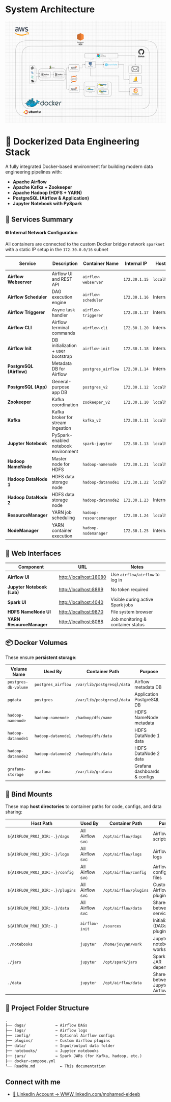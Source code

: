 # System Architecture

![System Architecture](/Docs/full_arch.png)
# 🐳 Dockerized Data Engineering Stack

A fully integrated Docker-based environment for building modern data engineering pipelines with:

- **Apache Airflow**
- **Apache Kafka + Zookeeper**
- **Apache Hadoop (HDFS + YARN)**
- **PostgreSQL (Airflow & Application)**
- **Jupyter Notebook with PySpark**



## 🔧 Services Summary
#### 🌐 Internal Network Configuration
All containers are connected to the custom Docker bridge network `sparknet` with a static IP setup in the `172.30.0.0/16` subnet

| Service                  | Description                                         | Container Name        | Internal IP     | Host IP     | Port Mapping                   | Username     | Password     |
|--------------------------|-----------------------------------------------------|------------------------|------------------|-------------|-------------------------------|--------------|--------------|
| **Airflow Webserver**    | Airflow UI and REST API                             | `airflow-webserver`    | `172.30.1.15`    | `localhost` | `18080:8080`                   | `airflow`    | `airflow`    |
| **Airflow Scheduler**    | DAG execution engine                                | `airflow-scheduler`    | `172.30.1.16`    | Internal    | -                             | `airflow`    | `airflow`    |
| **Airflow Triggerer**    | Async task handler                                  | `airflow-triggerer`    | `172.30.1.17`    | Internal    | -                             | `airflow`    | `airflow`    |
| **Airflow CLI**          | Airflow terminal commands                           | `airflow-cli`          | `172.30.1.20`    | Internal    | -                             | `airflow`    | `airflow`    |
| **Airflow Init**         | DB initialization + user bootstrap                  | `airflow-init`         | `172.30.1.18`    | Internal    | -                             | `airflow`    | `airflow`    |
| **PostgreSQL (Airflow)** | Metadata DB for Airflow                             | `postgres_airflow`     | `172.30.1.14`    | Internal    | -                             | `airflow`    | `airflow`    |
| **PostgreSQL (App)**     | General-purpose app DB                              | `postgres_v2`          | `172.30.1.12`    | `localhost` | `5433:5432`                   | `spark`      | `spark`      |
| **Zookeeper**            | Kafka coordination                                  | `zookeeper_v2`         | `172.30.1.10`    | `localhost` | `2181:2181`                   | N/A          | N/A          |
| **Kafka**                | Kafka broker for stream ingestion                   | `kafka_v2`             | `172.30.1.11`    | `localhost` | `9092`, `19092:19092`         | N/A          | N/A          |
| **Jupyter Notebook**     | PySpark-enabled notebook environment                | `spark-jupyter`        | `172.30.1.13`    | `localhost` | `8899:8888`, `4040:4040`      | N/A          | N/A          |
| **Hadoop NameNode**      | Master node for HDFS                                | `hadoop-namenode`      | `172.30.1.21`    | `localhost` | `9870:9870`, `9000:9000`      | N/A          | N/A          |
| **Hadoop DataNode 1**    | HDFS data storage node                              | `hadoop-datanode1`     | `172.30.1.22`    | `localhost` | `9864:9864`, `9866`, `9867`   | N/A          | N/A          |
| **Hadoop DataNode 2**    | HDFS data storage node                              | `hadoop-datanode2`     | `172.30.1.23`    | Internal    | `9865`, `9868`, `9869`        | N/A          | N/A          |
| **ResourceManager**      | YARN job scheduling                                 | `hadoop-resourcemanager`| `172.30.1.24`    | `localhost` | `8088:8088`                   | N/A          | N/A          |
| **NodeManager**          | YARN container execution                            | `hadoop-nodemanager`   | `172.30.1.25`    | Internal    | -                             | N/A          | N/A          |



## 🔗 Web Interfaces

| Component                 | URL                                   | Notes                                |
|---------------------------|----------------------------------------|--------------------------------------|
| **Airflow UI**            | [http://localhost:18080](http://localhost:18080) | Use `airflow/airflow` to log in     |
| **Jupyter Notebook (Lab)**| [http://localhost:8899](http://localhost:8899)   | No token required                    |
| **Spark UI**              | [http://localhost:4040](http://localhost:4040)   | Visible during active Spark jobs    |
| **HDFS NameNode UI**      | [http://localhost:9870](http://localhost:9870)   | File system browser                  |
| **YARN ResourceManager**  | [http://localhost:8088](http://localhost:8088)   | Job monitoring & container status   |






## 📦 Docker Volumes

These ensure **persistent storage**:

| Volume Name         | Used By           | Container Path                | Purpose                       |
|---------------------|-------------------|--------------------------------|--------------------------------|
| `postgres-db-volume`| `postgres_airflow`| `/var/lib/postgresql/data`    | Airflow metadata DB            |
| `pgdata`            | `postgres`        | `/var/lib/postgresql/data`    | Application PostgreSQL DB      |
| `hadoop-namenode`   | `hadoop-namenode` | `/hadoop/dfs/name`            | HDFS NameNode metadata         |
| `hadoop-datanode1`  | `hadoop-datanode1`| `/hadoop/dfs/data`            | HDFS DataNode 1 data           |
| `hadoop-datanode2`  | `hadoop-datanode2`| `/hadoop/dfs/data`            | HDFS DataNode 2 data           |
| `grafana-storage`   | `grafana`         | `/var/lib/grafana`            | Grafana dashboards & configs   |






## 🔗 Bind Mounts

These map **host directories** to container paths for code, configs, and data sharing:

| Host Path                           | Used By         | Container Path         | Purpose                           |
|-------------------------------------|-----------------|------------------------|------------------------------------|
| `${AIRFLOW_PROJ_DIR:-.}/dags`       | All Airflow svc | `/opt/airflow/dags`    | Airflow DAG scripts               |
| `${AIRFLOW_PROJ_DIR:-.}/logs`       | All Airflow svc | `/opt/airflow/logs`    | Airflow task logs                  |
| `${AIRFLOW_PROJ_DIR:-.}/config`     | All Airflow svc | `/opt/airflow/config`  | Airflow configuration files        |
| `${AIRFLOW_PROJ_DIR:-.}/plugins`    | All Airflow svc | `/opt/airflow/plugins` | Custom Airflow plugins              |
| `${AIRFLOW_PROJ_DIR:-.}/data`       | All Airflow svc | `/opt/airflow/data`    | Shared data between services        |
| `${AIRFLOW_PROJ_DIR:-.}`            | `airflow-init`  | `/sources`             | Initialization (DAGs, logs, plugins)|
| `./notebooks`                       | `jupyter`       | `/home/jovyan/work`    | Jupyter notebooks workspace         |
| `./jars`                            | `jupyter`       | `/opt/spark/jars`      | Spark extra JAR dependencies        |
| `./data`                            | `jupyter`       | `/opt/airflow/data`    | Shared data between Jupyter & Airflow|





## 📁 Project Folder Structure

```text
.
├── dags/             ← Airflow DAGs
├── logs/             ← Airflow logs
├── config/           ← Optional Airflow configs
├── plugins/          ← Custom Airflow plugins
├── data/             ← Input/output data folder
├── notebooks/        ← Jupyter notebooks
├── jars/             ← Spark JARs (for Kafka, hadoop, etc.)
├── docker-compose.yml
└── ReadMe.md           ← This documentation

```
## Connect with me

- [🔗 LinkedIn Account  →    WWW.linkedin.com/mohamed-eldeeb](https://www.linkedin.com/in/mohamed-eldeeb-9706261b6/)





